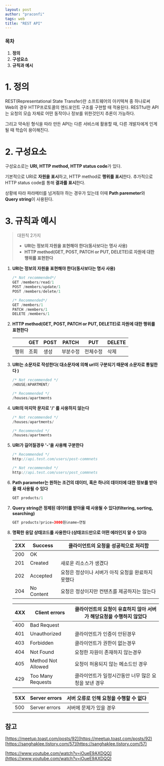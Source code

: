 ```yaml
---
layout: post
author: "praconfi"
tags: web
title: "REST API"
---
```

### 목차

1. **정의**
2. **구성요소**
3. **규칙과 예시**

# 1. 정의

REST(Representational State Transfer)란 소프트웨어의 아키텍쳐 중 하나로써 Web의 경우 HTTP프로토콜의 엔드포인트 구조를 구현할 때 적용된다. RESTful한 API는 요청의 모습 자체로 어떤 동작이나 정보를 위한것인지 추론이 가능하다.

그리고 약속된 형식을 따라 만든 API는 다른 서비스에 활용할 때, 다른 개발자에게 인계될 때  학습이 용이해진다.

# 2. 구성요소

구성요소로는 **URI, HTTP method, HTTP status code**가 있다.

기본적으로 URI로 **자원을 표시**하고, HTTP method로 **행위를 표시**한다. 추가적으로 HTTP status code를 통해 **결과를 표시**한다.

상황에 따라 파라메터를 넘겨줘야 하는 경우가 있는데 이때 **Path paremeter**와 **Query string**이 사용된다. 

# 3. 규칙과 예시

> 대원칙 2가지
> 
> - **URI는 정보의 자원을 표현해야 한다(동사보다는 명사 사용)**
> - **HTTP method(GET, POST, PATCH or PUT, DELETE)로 자원에 대한 행위를  표현한다**

1. **URI는 정보의 자원을 표현해야 한다(동사보다는 명사 사용)**
    
    ```java
    /* Not recommended*/
    GET /members/read/1
    POST /members/update/1
    POST /members/delete/1
    
    /* Recommended*/
    GET /members/1
    PATCH /members/1
    DELETE /members/1
    
    ```
    
2. **HTTP method(GET, POST, PATCH or PUT, DELETE)로 자원에 대한 행위를  표현한다**

    |  | GET | POST | PATCH | PUT | DELETE |
    | --- | --- | --- | --- | --- | --- |
    | 행위 | 조회 | 생성 | 부분수정 | 전체수정 | 삭제 |
3. **URI는 소문자로 작성한다( 대소문자에 의해 url이 구분되기 때문에 소문자로 통일한다 )**
    
    ```java
    /* Not recommended */
    /HOUSE/APARTMENT/
    
    /* Recommended */
    /houses/apartments
    ```
    
4. **URI의 마지막 문자로 '/' 를 사용하지 않는다**
    
    ```java
    /* Not recommended */
    /houses/apartments/
    
    /* Recommended */
    /houses/apartments
    ```
    
5. **URI가 길어질경우 '-'을 사용해 구분한다**
    
    ```java
    /* Recommended */
    http://api.test.com/users/post-commnets
    
    /* Not recommended */
    http://api.test.com/users/post_commnets
    ```
    
6. **Path parameter는 원하는 조건의 데이터, 혹은 하나의 데이터에 대한 정보를 받아올 때 사용될 수 있다**
    
    ```java
    GET products/1
    ```
    
7. **Query string은 정제된 데이터를 받아올 때 사용될 수 있다(filtering, sorting, searching)**
    
    ```java
    GET products?price=3000원&name=연필
    ```
    
8. **명확한 응답 상태코드를 사용한다 (상태코드만으로 어떤 에러인지 알 수 있다)**
    
    
    | 2XX | Success | 클라이언트의 요청을 성공적으로 처리함 |
    | --- | --- | --- |
    | 200 | OK |  |
    | 201 | Created | 새로운 리소스가 생겼다 |
    | 202 | Accepted | 요청은 정상이나 서버가 아직 요청을 완료하지 못했다 |
    | 204 | No Content | 요청은 정상이지만 컨텐츠를 제공하지는 않는다 |
    
    | 4XX | Client errors | 클라이언트의 요청이 유효하지 않아 서버가 해당요청을 수행하지 않았다 |
    | --- | --- | --- |
    | 400 | Bad Request |  |
    | 401 | Unauthorized | 클라이언트가 인증이 안된경우 |
    | 403 | Forbidden | 클라이언트가 권한이 없는경우 |
    | 404 | Not Found | 요청한 자원이 존재하지 않는경우 |
    | 405 | Method Not Allowed | 요청이 허용되지 않는 메소드인 경우 |
    | 429 | Too Many Requests | 클라이언트가 일정시간동안 너무 많은 요청을 보낸 경우 |
    
    | 5XX | Server errors | 서버 오류로 인해 요청을 수행할 수 없다 |
    | --- | --- | --- |
    | 500 | Server errors | 서버에 문제가 있을 경우 |

## 참고

[https://meetup.toast.com/posts/92](https://meetup.toast.com/posts/92)
[https://sanghaklee.tistory.com/57](https://sanghaklee.tistory.com/57)

[https://www.youtube.com/watch?v=iOueE9AXDQQ](https://www.youtube.com/watch?v=iOueE9AXDQQ)